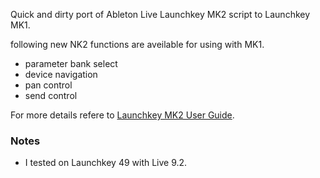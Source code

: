 Quick and dirty port of Ableton Live Launchkey MK2 script to Launchkey MK1.

following new NK2 functions are aveilable for using with MK1.

- parameter bank select
- device navigation
- pan control
- send control

For more details refere to [Launchkey MK2 User Guide](http://d19ulaff0trnck.cloudfront.net/sites/default/files/novation/downloads/10577/launchkey-mk2-ug-en_0.pdf).


### Notes
- I tested on Launchkey 49 with Live 9.2.
